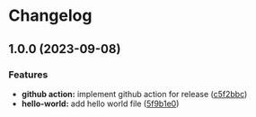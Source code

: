 # Changelog

## 1.0.0 (2023-09-08)


### Features

* **github action:** implement github action for release ([c5f2bbc](https://github.com/NHgQuan/git-workflow/commit/c5f2bbc15315fa18661b07db3312df4a48081b8b))
* **hello-world:** add hello world file ([5f9b1e0](https://github.com/NHgQuan/git-workflow/commit/5f9b1e08566e9261db52d0b31684282fd995564b))
